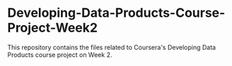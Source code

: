 # Developing-Data-Products-Course-Project-Week2
This repository contains the files related to Coursera's Developing Data Products course project on Week 2.
